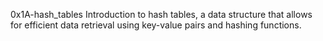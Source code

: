 0x1A-hash_tables
Introduction to hash tables, a data structure that allows for efficient data retrieval using key-value pairs and hashing functions.
